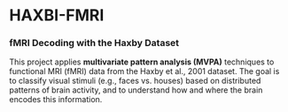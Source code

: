 # HAXBI-FMRI

### fMRI Decoding with the Haxby Dataset

This project applies **multivariate pattern analysis (MVPA)** techniques to functional MRI (fMRI) data from the Haxby et al., 2001 dataset. The goal is to classify visual stimuli (e.g., faces vs. houses) based on distributed patterns of brain activity, and to understand how and where the brain encodes this information.
